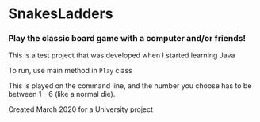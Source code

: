 # SnakesLadders 

### Play the classic board game with a computer and/or friends!

This is a test project that was developed when I started learning Java

To run, use main method in `Play` class

This is played on the command line, and the number you choose has to be between 1 - 6 (like a normal die).


Created March 2020 for a University project
